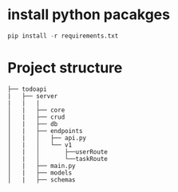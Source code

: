 # install python pacakges

```python
pip install -r requirements.txt

```

# Project structure

```
├── todoapi
|   ├── server
|   |   |
│   |   ├── core
│   |   ├── crud
│   |   ├── db
│   |   ├── endpoints
│   |   │   ├── api.py
│   |   │   └── v1
│   |   │       ├──userRoute
│   |   │       └──taskRoute
│   |   ├── main.py
│   |   ├── models
│   |   ├── schemas

```
